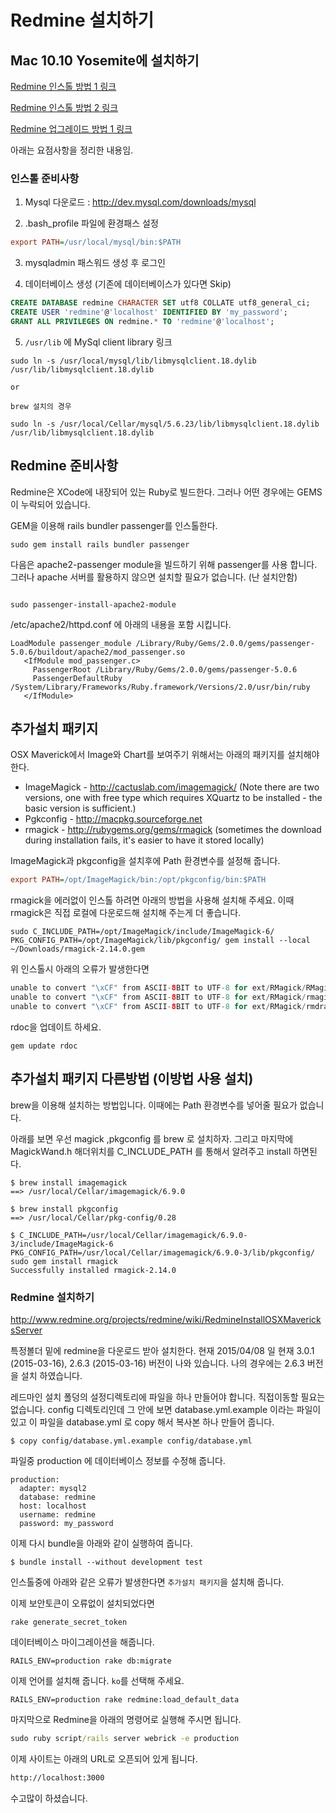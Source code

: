 # Redmine 설치하기

## Mac 10.10 Yosemite에 설치하기

[Redmine 인스톨 방법 1 링크](
http://www.redmine.org/projects/redmine/wiki/RedmineInstallOSXMavericksServer)

[Redmine 인스톨 방법 2 링크](https://github.com/yakmoz/ref/blob/master/redmine/redmine_os_x.md)

[Redmine 업그레이드 방법 1 링크](http://www.redmine.org/projects/redmine/wiki/RedmineUpgrade)

아래는 요점사항을 정리한 내용임.

### 인스톨 준비사항

1) Mysql 다운로드 : http://dev.mysql.com/downloads/mysql

2) .bash_profile 파일에 환경패스 설정

```ini
export PATH=/usr/local/mysql/bin:$PATH
```

3) mysqladmin 패스워드 생성 후 로그인

4) 데이터베이스 생성 (기존에 데이터베이스가 있다면 Skip)

```sql
CREATE DATABASE redmine CHARACTER SET utf8 COLLATE utf8_general_ci;
CREATE USER 'redmine'@'localhost' IDENTIFIED BY 'my_password';
GRANT ALL PRIVILEGES ON redmine.* TO 'redmine'@'localhost';
```

5) `/usr/lib` 에 MySql client library 링크

```console
sudo ln -s /usr/local/mysql/lib/libmysqlclient.18.dylib  /usr/lib/libmysqlclient.18.dylib

or

brew 설치의 경우

sudo ln -s /usr/local/Cellar/mysql/5.6.23/lib/libmysqlclient.18.dylib /usr/lib/libmysqlclient.18.dylib

```

## Redmine 준비사항

Redmine은 XCode에 내장되어 있는 Ruby로 빌드한다. 그러나 어떤 경우에는 GEMS이 누락되어 있습니다.

GEM을 이용해 rails bundler passenger를 인스톨한다.
```console
sudo gem install rails bundler passenger

```

다음은 apache2-passenger module을 빌드하기 위해 passenger를 사용 합니다.  그러나 apache 서버를 활용하지 않으면 설치할 필요가 없습니다. (난 설치안함)

```console

sudo passenger-install-apache2-module

```

/etc/apache2/httpd.conf 에 아래의 내용을 포함 시킵니다.

```
LoadModule passenger_module /Library/Ruby/Gems/2.0.0/gems/passenger-5.0.6/buildout/apache2/mod_passenger.so
   <IfModule mod_passenger.c>
     PassengerRoot /Library/Ruby/Gems/2.0.0/gems/passenger-5.0.6
     PassengerDefaultRuby /System/Library/Frameworks/Ruby.framework/Versions/2.0/usr/bin/ruby
   </IfModule>
```

## 추가설치 패키지

OSX Maverick에서 Image와 Chart를 보여주기 위해서는 아래의 패키지를 설치해야 한다.

* ImageMagick - http://cactuslab.com/imagemagick/ (Note there are two versions, one with free type which requires XQuartz to be installed - the basic version is sufficient.)
* Pgkconfig - http://macpkg.sourceforge.net
* rmagick - http://rubygems.org/gems/rmagick (sometimes the download during installation fails, it's easier to have it stored locally)

ImageMagick과 pkgconfig을 설치후에 Path 환경변수를 설정해 줍니다.

```ini
export PATH=/opt/ImageMagick/bin:/opt/pkgconfig/bin:$PATH
```

rmagick을 에러없이 인스톨 하려면 아래의 방법을 사용해 설치해 주세요. 이때 rmagick은 직접 로컬에 다운로드해 설치해 주는게 더 좋습니다.

```console
sudo C_INCLUDE_PATH=/opt/ImageMagick/include/ImageMagick-6/ PKG_CONFIG_PATH=/opt/ImageMagick/lib/pkgconfig/ gem install --local ~/Downloads/rmagick-2.14.0.gem
```

위 인스톨시 아래의 오류가 발생한다면

```java
unable to convert "\xCF" from ASCII-8BIT to UTF-8 for ext/RMagick/RMagick2.bundle, skipping
unable to convert "\xCF" from ASCII-8BIT to UTF-8 for ext/RMagick/rmagick.o, skipping
unable to convert "\xCF" from ASCII-8BIT to UTF-8 for ext/RMagick/rmdraw.o, skipping
```
rdoc을 업데이트 하세요.

```
gem update rdoc
```

## 추가설치 패키지 다른방법 (이방법 사용 설치)

brew을 이용해 설치하는 방법입니다. 이때에는 Path 환경변수를 넣어줄 필요가 없습니다.

아래를 보면 우선 magick ,pkgconfig 를 brew 로 설치하자. 그리고 마지막에 MagickWand.h 해더위치를 C_INCLUDE_PATH 를 통해서 알려주고 install 하면된다.

```
$ brew install imagemagick
==> /usr/local/Cellar/imagemagick/6.9.0

$ brew install pkgconfig
==> /usr/local/Cellar/pkg-config/0.28

$ C_INCLUDE_PATH=/usr/local/Cellar/imagemagick/6.9.0-3/include/ImageMagick-6 PKG_CONFIG_PATH=/usr/local/Cellar/imagemagick/6.9.0-3/lib/pkgconfig/ sudo gem install rmagick
Successfully installed rmagick-2.14.0
```


### Redmine 설치하기

http://www.redmine.org/projects/redmine/wiki/RedmineInstallOSXMavericksServer

특정볼더 밑에 redmine을 다운로드 받아 설치한다. 현재 2015/04/08 일 현재 3.0.1 (2015-03-16), 2.6.3 (2015-03-16) 버전이 나와 있습니다. 나의 경우에는 2.6.3 버전을 설치 하였습니다.

레드마인 설치 폴덩의 설정디렉토리에 파일을 하나 만들어야 합니다. 직접이동할 필요는 없습니다. config 디렉토리인데 그 안에 보면 database.yml.example 이라는 파일이 있고 이 파일을 database.yml 로 copy 해서 복사본 하나 만들어 줍니다.

```
$ copy config/database.yml.example config/database.yml

```

파일중 production 에 데이터베이스 정보를 수정해 줍니다. 

```
production:
  adapter: mysql2
  database: redmine
  host: localhost
  username: redmine
  password: my_password
```

이제 다시 bundle을 아래와 같이 실행하여 줍니다.


```
$ bundle install --without development test

```

인스톨중에 아래와 같은 오류가 발생한다면 `추가설치 패키지`을 설치해 줍니다.


이제 보안토큰이 오류없이 설치되었다면 

```
rake generate_secret_token
```

데이터베이스 마이그레이션을 해줍니다.

```
RAILS_ENV=production rake db:migrate
```

이제 언어를 설치해 줍니다. `ko`를 선택해 주세요.

```
RAILS_ENV=production rake redmine:load_default_data
```

마지막으로 Redmine을 아래의 명령어로 실행해 주시면 됩니다.

```cmd
sudo ruby script/rails server webrick -e production
```

이제 사이트는 아래의 URL로 오픈되어 있게 됩니다.

```cmd
http://localhost:3000
```

수고많이 하셨습니다.